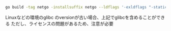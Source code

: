 
```sh
go build -tag netgo -installsuffix netgo --ldflags '-exldflags "-static"' -o <binary>
```

Linuxなどの環境のglibc のversionが古い場合、上記でglibcを含めることができる
ただし、ライセンスの問題があるため、注意が必要